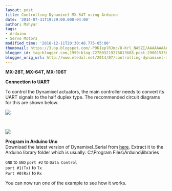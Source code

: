 ```yaml
---
layout: post
title: Controlling Dynamixel MX-64T using Arduino
date: '2014-07-31T19:29:00.000-04:00'
author: Mahyar
tags:
- Arduino
- Servo Motors
modified_time: '2016-12-11T20:30:48.775-05:00'
thumbnail: https://3.bp.blogspot.com/-P9KIeplRJmc/U-Krl_NASZI/AAAAAAAAAiM/x1B7h_dyWQ8/s72-c/g4084.png
blogger_id: tag:blogger.com,1999:blog-727803219276813688.post-2900153567104176047
blogger_orig_url: http://www.etedal.net/2014/07/controlling-dynamixel-mx-64t.html
---
```


**MX-28T, MX-64T, MX-106T**

**Connection to UART**

To control the Dynamixel actuators, the main controller needs to convert its UART signals to the half duplex type. The recommended circuit diagrams for this are shown below.

  

[![](https://3.bp.blogspot.com/-P9KIeplRJmc/U-Krl_NASZI/AAAAAAAAAiM/x1B7h_dyWQ8/s1600/g4084.png)](http://3.bp.blogspot.com/-P9KIeplRJmc/U-Krl_NASZI/AAAAAAAAAiM/x1B7h_dyWQ8/s1600/g4084.png)

[  
](http://1.bp.blogspot.com/-hxd1kYNo4YI/U-Kp_0bSyQI/AAAAAAAAAiA/nTVtsx7Vkkw/s1600/g4084.png)

[![](https://3.bp.blogspot.com/-UbTbGF1URME/U9rRCdLDR4I/AAAAAAAAAhw/Wux0acm6Bek/s1600/Half+Duplex+UART.png)](http://3.bp.blogspot.com/-UbTbGF1URME/U9rRCdLDR4I/AAAAAAAAAhw/Wux0acm6Bek/s1600/Half+Duplex+UART.png)

  
 **Program in Arduino Uno**  
Download the latest version of Dynamixel\_Serial from [here](https://code.google.com/p/slide-33/downloads/list). Extract it to the Arduino library folder which is usually: C:\\Program Files\\Arduino\\libraries  
  
`GND` to `GND` 
`port #2` to `Data Control`  
`port #1(Tx)` to `Tx`  
`Port #0(Rx)` to `Rx`  
  
You can now run one of the example to see how it works.

